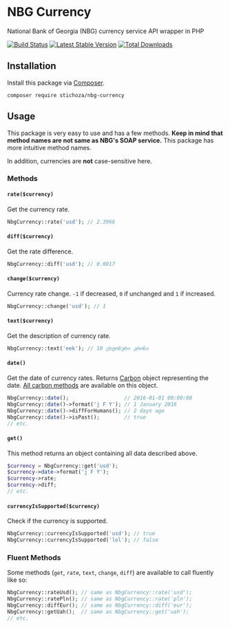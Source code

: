 # NBG Currency
National Bank of Georgia (NBG) currency service API wrapper in PHP

[![Build Status](https://travis-ci.org/Stichoza/nbg-currency.svg?branch=master)](https://travis-ci.org/Stichoza/nbg-currency) [![Latest Stable Version](https://img.shields.io/packagist/v/Stichoza/nbg-currency.svg)](https://packagist.org/packages/stichoza/nbg-currency) [![Total Downloads](https://img.shields.io/packagist/dt/Stichoza/nbg-currency.svg)](https://packagist.org/packages/stichoza/nbg-currency)

## Installation

Install this package via [Composer](https://getcomposer.org/).

```
composer require stichoza/nbg-currency
```

## Usage

This package is very easy to use and has a few methods. **Keep in mind that method names are not same as NBG's SOAP service.** This package has more intuitive method names.

In addition, currencies are **not** case-sensitive here.

### Methods

#### `rate($currency)`

Get the currency rate.

```php
NbgCurrency::rate('usd'); // 2.3966
```

#### `diff($currency)`

Get the rate difference.

```php
NbgCurrency::diff('usd'); // 0.0017
```

#### `change($currency)`

Currency rate change. `-1` if decreased, `0` if unchanged and `1` if increased.

```php
NbgCurrency::change('usd'); // 1
```

#### `text($currency)`

Get the description of currency rate.

```php
NbgCurrency::text('eek'); // 10 ესტონური კრონი
```

#### `date()`

Get the date of currency rates. Returns [Carbon](http://carbon.nesbot.com) object representing the date. [All carbon methods](http://carbon.nesbot.com/docs/#api-difference) are available on this object.

```php
NbgCurrency::date();                  // 2016-01-01 00:00:00
NbgCurrency::date()->format('j F Y'); // 1 January 2016
NbgCurrency::date()->diffForHumans(); // 2 days ago
NbgCurrency::date()->isPast();        // true
// etc.
```

#### `get()`

This method returns an object containing all data described above.

```php
$currency = NbgCurrency::get('usd');
$currency->date->format('j F Y');
$currency->rate;
$currency->diff;
// etc.
```

#### `currencyIsSupported($currency)`

Check if the currency is supported.

```php
NbgCurrency::currencyIsSupported('usd'); // true
NbgCurrency::currencyIsSupported('lol'); // false
```

### Fluent Methods

Some methods (`get`, `rate`, `text`, `change`, `diff`) are available to call fluently like so:

```php
NbgCurrency::rateUsd(); // same as NbgCurrency::rate('usd');
NbgCurrency::ratePln(); // same as NbgCurrency::rate('pln');
NbgCurrency::diffEur(); // same as NbgCurrency::diff('eur');
NbgCurrency::getUah();  // same as NbgCurrency::get('uah');
// etc.
```
